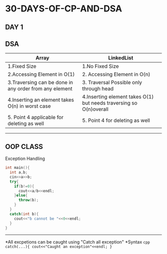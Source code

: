 # 30-DAYS-OF-CP-AND-DSA 
DAY 1
---
DSA
---
|Array | LinkedList |
|------|------------|
|1.Fixed Size|1.No Fixed Size|
|2.Accessing Element in O(1)|2. Accessing Element in O(n)|
|3.Traversing can be done in any order from any element |3. Traversal Possible only through head|
|4.Inserting an element takes O(n) in worst case|4.Inserting element takes O(1) but needs traversing so O(n)overall|
|5. Point 4 applicable for deleting as well|5. Point 4 for deleting as well|
---
OOP CLASS
---
  Exception Handling
```cpp
int main(){
  int a,b;
  cin>>a>>b;
  try{
    if(b!=0){
      cout<<a/b<<endl;
    }else{
      throw(b);
    }
  }
  catch(int b){
    cout<<"b cannot be "<<0<<endl;
  }
}
```
---
  *All excpetions can be caught using "Catch all exception"
    *Syntax
      ```cpp
        catch(...){
          cout<<"Caught an exception"<<endl;
        }
        ```
